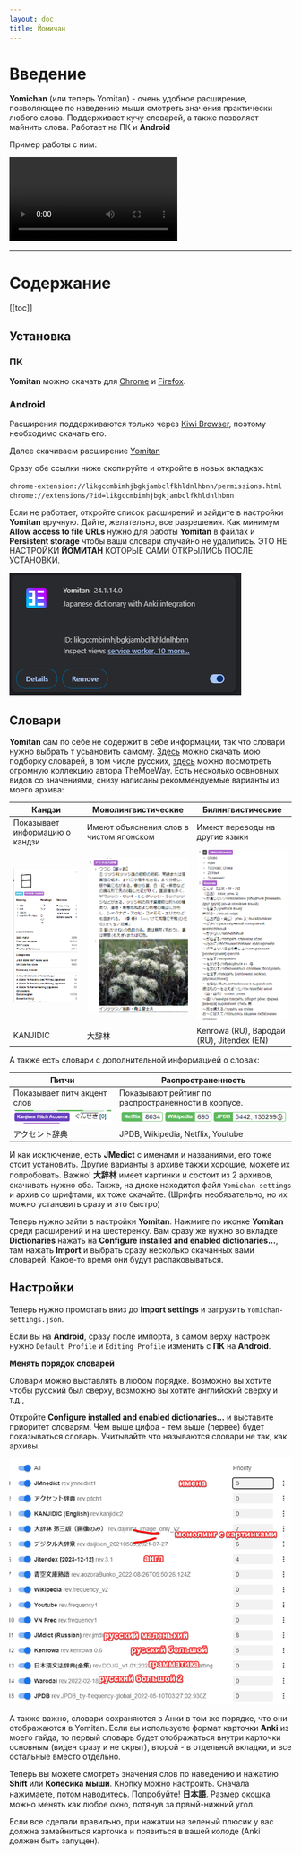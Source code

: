 ```yaml
---
layout: doc
title: Йомичан
---
```


# Введение

**Yomichan** (или теперь Yomitan) - очень удобное расширение, позволяющее по наведению мыши смотреть значения практически любого слова. Поддерживает кучу словарей, а также позволяет майнить слова. Работает на ПК и **Android**

Пример работы с ним:

<video controls>
  <source src="/public/yomichandemo.mp4" type="video/mp4">
  Your browser does not support the video tag.
</video>

-----

# Содержание 

[[toc]]

## Установка 

### ПК

**Yomitan** можно скачать для [Chrome](https://chromewebstore.google.com/detail/yomitan/likgccmbimhjbgkjambclfkhldnlhbnn) и [Firefox](https://addons.mozilla.org/en-US/firefox/addon/yomitan/).

### Android

Расширения поддерживаются только через [Kiwi Browser](https://play.google.com/store/apps/details?id=com.kiwibrowser.browser&hl=en_US), поэтому необходимо скачать его.

Далее скачиваем расширение [Yomitan](https://chrome.google.com/webstore/detail/yomitan/likgccmbimhjbgkjambclfkhldnlhbnn)

Сразу обе ссылки ниже скопируйте и откройте в новых вкладках: 

`chrome-extension://likgccmbimhjbgkjambclfkhldnlhbnn/permissions.html` 
`chrome://extensions/?id=likgccmbimhjbgkjambclfkhldnlhbnn` 

Если не работает, откройте список расширений и зайдите в настройки **Yomitan** вручную. Дайте, желательно, все разрешения. Как минимум **Allow access to file URLs** нужно для работы **Yomitan** в файлах и **Persistent storage** чтобы ваши словари случайно не удалились. ЭТО НЕ НАСТРОЙКИ **ЙОМИТАН** КОТОРЫЕ САМИ ОТКРЫЛИСЬ ПОСЛЕ УСТАНОВКИ.

![An image](public/extention.png)

## Словари

**Yomitan** сам по себе не содержит в себе информации, так что словари нужно выбрать т усьановить самому. [Здесь](https://drive.google.com/drive/folders/10kvhKQn26zGxg4VM-R8ldCmPwbo7mxfO?usp=sharing) можно скачать мою подборку словарей, в том числе русских, [здесь](https://drive.google.com/drive/folders/1tTdLppnqMfVC5otPlX_cs4ixlIgjv_lH) можно посмотреть огромную коллекцию автора TheMoeWay. Есть несколько освновных видов со значениями, снизу написаны рекоммендуемые варианты из моего архива:

| Кандзи                         | Монолингвистические                     | Билингвистические              |
|--------------------------------|-----------------------------------------|--------------------------------|
| Показывает информацию о кандзи | Имеют объяснения слов в чистом японском | Имеют переводы на другие языки |
| ![An image](public/kanjidic.png)  | ![An image](public/monoling.png)   | ![An image](public/biling.png) |
| KANJIDIC                       | 大辞林   | Kenrowa (RU), Вародай (RU), Jitendex (EN)    |

А также есть словари с дополнительной информацией о словах:

| Питчи                       | Распространенность                                  |
|-----------------------------|-----------------------------------------------------|
| Показывает питч акцент слов | Показывают рейтинг по распространенности в корпусе. |
| ![An image](public/pitch.png) | ![An image](public/frequency.png)                 |
| アクセント辞典              | JPDB, Wikipedia, Netflix, Youtube                   |

И как исключение, есть **JMedict** с именами и названиями, его тоже стоит установить. Другие варианты в архиве такжи хорошие, можете их попробовать. Важно! **大辞林** имеет картинки и состоит из 2 архивов, скачивать нужно оба. Также, на диске находится файл `Yomichan-settings` и архив со шрифтами, их тоже скачайте. (Шрифты необязательно, но их можно установить сразу и это быстро)

Теперь нужно зайти в настройки **Yomitan**. Нажмите по иконке **Yomitan** среди расширений и на шестеренку. Вам сразу же нужно во вкладке **Dictionaries** нажать на **Configure installed and enabled dictionaries…**, там нажать **Import** и выбрать сразу несколько скачанных вами словарей. Какое-то время они будут распаковываться. 

## Настройки

Теперь нужно промотать вниз до **Import settings** и загрузить `Yomichan-settings.json`. 

Если вы на **Android**, сразу после импорта, в самом верху настроек нужно `Default Profile` и `Editing Profile` изменить с **ПК** на **Android**.

**Менять порядок словарей**

Словари можно выставлять в любом порядке. Возможно вы хотите чтобы русский был сверху, возможно вы хотите английский сверху и т.д.,

Откройте **Configure installed and enabled dictionaries…** и выставите приоритет словарям. Чем выше цифра - тем выше (первее) будет показываться словарь. Учитывайте что называются словари не так, как архивы.

![An image](public/dictionaries.png)

 А также важно, словари сохраняются в Анки в том же порядке, что они отображаются в Yomitan. Если вы используете формат карточки **Anki** из моего гайда, то первый словарь будет отображаться внутри карточки основным (виден сразу и не скрыт), второй - в отдельной вкладки, и все остальные вместо отдельно.

Теперь вы можете смотреть значения слов по наведению и нажатию **Shift** или **Колесика мыши**. Кнопку можно настроить. Сначала нажимаете, потом наводитесь. Попробуйте! **日本語**. Размер окошка можно менять как любое окно, потянув за првый-нижний угол.

Если все сделали правильно, при нажатии на зеленый плюсик у вас должна замайниться карточка и появиться в вашей колоде (Anki должен быть запущен).






